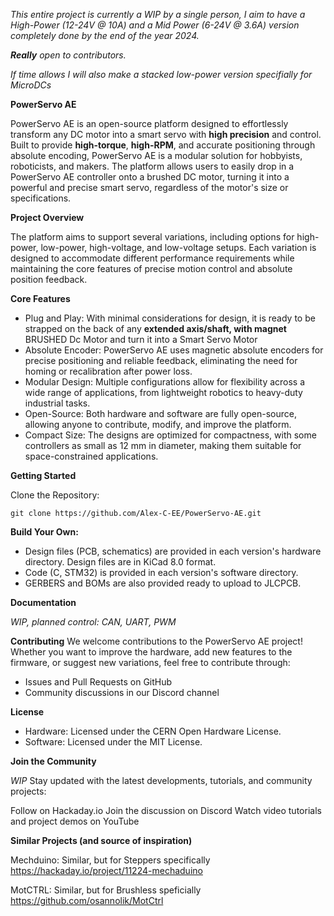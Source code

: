 _This entire project is currently a WIP by a single person, I aim to have a High-Power (12-24V @ 10A) and a Mid Power (6-24V @ 3.6A) version completely done by the end of the year 2024._

_**Really** open to contributors._

_If time allows I will also make a stacked low-power version specifially for MicroDCs_

**PowerServo AE**

PowerServo AE is an open-source platform designed to effortlessly transform any DC motor into a smart servo with **high precision** and control. Built to provide **high-torque**, **high-RPM**, and accurate positioning through absolute encoding, PowerServo AE is a modular solution for hobbyists, roboticists, and makers. The platform allows users to easily drop in a PowerServo AE controller onto a brushed DC motor, turning it into a powerful and precise smart servo, regardless of the motor's size or specifications.

**Project Overview**

The platform aims to support several variations, including options for high-power, low-power, high-voltage, and low-voltage setups. Each variation is designed to accommodate different performance requirements while maintaining the core features of precise motion control and absolute position feedback.

**Core Features**
- Plug and Play: With minimal considerations for design, it is ready to be strapped on the back of any **extended axis/shaft, with magnet** BRUSHED Dc Motor and turn it into a Smart Servo Motor
- Absolute Encoder: PowerServo AE uses magnetic absolute encoders for precise positioning and reliable feedback, eliminating the need for homing or recalibration after power loss.
- Modular Design: Multiple configurations allow for flexibility across a wide range of applications, from lightweight robotics to heavy-duty industrial tasks.
- Open-Source: Both hardware and software are fully open-source, allowing anyone to contribute, modify, and improve the platform.
- Compact Size: The designs are optimized for compactness, with some controllers as small as 12 mm in diameter, making them suitable for space-constrained applications.

**Getting Started**

Clone the Repository:

```git clone https://github.com/Alex-C-EE/PowerServo-AE.git```

**Build Your Own:**

- Design files (PCB, schematics) are provided in each version's hardware directory. Design files are in KiCad 8.0 format.
- Code (C, STM32) is provided in each version's software directory.
- GERBERS and BOMs are also provided ready to upload to JLCPCB.

**Documentation**

_WIP, planned control: CAN, UART, PWM_

**Contributing**
We welcome contributions to the PowerServo AE project! Whether you want to improve the hardware, add new features to the firmware, or suggest new variations, feel free to contribute through:

- Issues and Pull Requests on GitHub
- Community discussions in our Discord channel

**License**
- Hardware: Licensed under the CERN Open Hardware License.
- Software: Licensed under the MIT License.

**Join the Community**

_WIP_
Stay updated with the latest developments, tutorials, and community projects:

Follow on Hackaday.io
Join the discussion on Discord
Watch video tutorials and project demos on YouTube


**Similar Projects (and source of inspiration)**

Mechduino: Similar, but for Steppers specifically
https://hackaday.io/project/11224-mechaduino

MotCTRL: Similar, but for Brushless speficially
https://github.com/osannolik/MotCtrl

